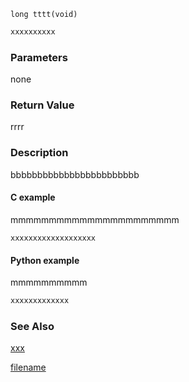 

```clike
long tttt(void)
```

```python
xxxxxxxxxx
```

### Parameters
none

### Return Value
rrrr

### Description
bbbbbbbbbbbbbbbbbbbbbbbb

#### C example
mmmmmmmmmmmmmmmmmmmmmm

```clike
xxxxxxxxxxxxxxxxxxx
```

#### Python example
mmmmmmmmmm

```python
xxxxxxxxxxxxx
```

### See Also
[xxx](xxx.md)



[filename](./bottom_copyright.md ':include')